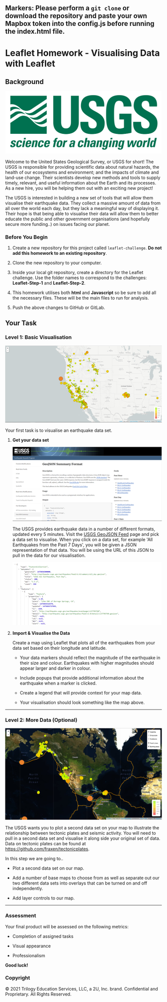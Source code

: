 ## Markers: Please perform a `git clone` or download the repository and paste your own Mapbox token into the config.js before running the index.html file.

# Leaflet Homework - Visualising Data with Leaflet

## Background

![1-Logo](Images/1-Logo.png)

Welcome to the United States Geological Survey, or USGS for short! The USGS is responsible for providing scientific data about natural hazards, the health of our ecosystems and environment; and the impacts of climate and land-use change. Their scientists develop new methods and tools to supply timely, relevant, and useful information about the Earth and its processes. As a new hire, you will be helping them out with an exciting new project!

The USGS is interested in building a new set of tools that will allow them visualise their earthquake data. They collect a massive amount of data from all over the world each day, but they lack a meaningful way of displaying it. Their hope is that being able to visualise their data will allow them to better educate the public and other government organisations (and hopefully secure more funding..) on issues facing our planet.

### Before You Begin

1. Create a new repository for this project called `leaflet-challenge`. **Do not add this homework to an existing repository**.

2. Clone the new repository to your computer.

3. Inside your local git repository, create a directory for the Leaflet challenge. Use the folder names to correspond to the challenges: **Leaflet-Step-1** and **Leaflet-Step-2**.

4. This homework utilises both **html** and **Javascript** so be sure to add all the necessary files. These will be the main files to run for analysis.

5. Push the above changes to GitHub or GitLab.

## Your Task

### Level 1: Basic Visualisation

![2-BasicMap](Images/2-BasicMap.png)

Your first task is to visualise an earthquake data set.

1. **Get your data set**

   ![3-Data](Images/3-Data.png)

   The USGS provides earthquake data in a number of different formats, updated every 5 minutes. Visit the [USGS GeoJSON Feed](http://earthquake.usgs.gov/earthquakes/feed/v1.0/geojson.php) page and pick a data set to visualise. When you click on a data set, for example 'All Earthquakes from the Past 7 Days', you will be given a JSON representation of that data. You will be using the URL of this JSON to pull in the data for our visualisation.

   ![4-JSON](Images/4-JSON.png)

2. **Import & Visualise the Data**

   Create a map using Leaflet that plots all of the earthquakes from your data set based on their longitude and latitude.

   * Your data markers should reflect the magnitude of the earthquake in their size and colour. Earthquakes with higher magnitudes should appear larger and darker in colour.

   * Include popups that provide additional information about the earthquake when a marker is clicked.

   * Create a legend that will provide context for your map data.

   * Your visualisation should look something like the map above.

- - -

### Level 2: More Data (Optional)

![5-Advanced](Images/5-Advanced.png)

The USGS wants you to plot a second data set on your map to illustrate the relationship between tectonic plates and seismic activity. You will need to pull in a second data set and visualise it along side your original set of data. Data on tectonic plates can be found at <https://github.com/fraxen/tectonicplates>.

In this step we are going to..

* Plot a second data set on our map.

* Add a number of base maps to choose from as well as separate out our two different data sets into overlays that can be turned on and off independently.

* Add layer controls to our map.

- - -

### Assessment

Your final product will be assessed on the following metrics:

* Completion of assigned tasks

* Visual appearance

* Professionalism

**Good luck!**

### Copyright

© 2021 Trilogy Education Services, LLC, a 2U, Inc. brand. Confidential and Proprietary. All Rights Reserved.
